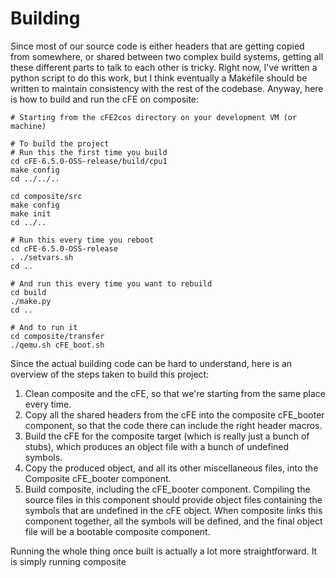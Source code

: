 Building
========

Since most of our source code is either headers that are getting copied from
somewhere, or shared between two complex build systems, getting all these
different parts to talk to each other is tricky. Right now, I've written a
python script to do this work, but I think eventually a Makefile should be
written to maintain consistency with the rest of the codebase. Anyway, here is
how to build and run the cFE on composite:
```shell
# Starting from the cFE2cos directory on your development VM (or machine)

# To build the project
# Run this the first time you build
cd cFE-6.5.0-OSS-release/build/cpu1
make config
cd ../../..

cd composite/src
make config
make init
cd ../..

# Run this every time you reboot
cd cFE-6.5.0-OSS-release
. ./setvars.sh
cd ..

# And run this every time you want to rebuild
cd build
./make.py
cd ..

# And to run it
cd composite/transfer
./qemu.sh cFE_boot.sh
```

Since the actual building code can be hard to understand, here is an overview of
the steps taken to build this project:
1. Clean composite and the cFE, so that we're starting from the same place every
    time.
2. Copy all the shared headers from the cFE into the composite cFE_booter
    component, so that the code there can include the right header macros.
2. Build the cFE for the composite target (which is really just a bunch of
    stubs), which produces an object file with a bunch of undefined symbols.
3. Copy the produced object, and all its other miscellaneous files, into the
    Composite cFE_booter component.
4. Build composite, including the cFE_booter component. Compiling the source
    files in this component should provide object files containing the symbols
    that are undefined in the cFE object. When composite links this component
    together, all the symbols will be defined, and the final object file will
    be a bootable composite component.

Running the whole thing once built is actually a lot more straightforward. It is
simply running composite
